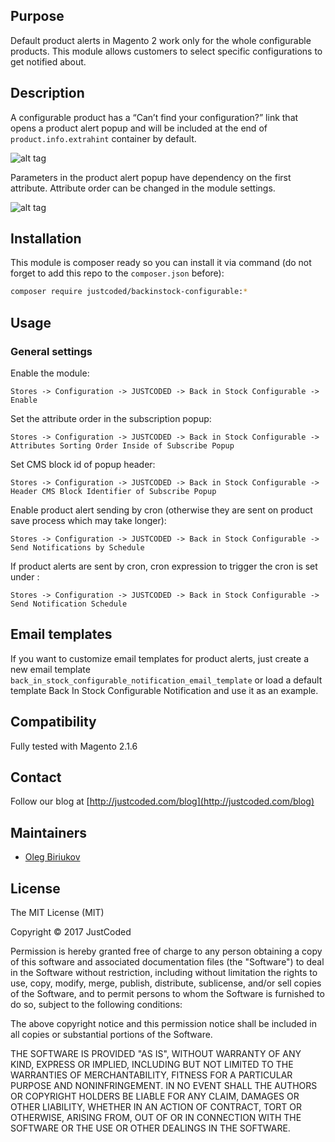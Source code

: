 ## Purpose

Default product alerts in Magento 2 work only for the whole configurable products. This module allows customers to select specific configurations to get notified about.

## Description

A configurable product has a “Can’t find your configuration?” link that opens a product alert popup and will be included at the end of `product.info.extrahint` container by default.

![alt tag](https://i.imgur.com/HI2GCjA.png)

Parameters in the product alert popup have dependency on the first attribute. Attribute order can be changed in the module settings.

![alt tag](https://i.imgur.com/hBDKHk4.png)

## Installation

This module is composer ready so you can install it via command (do not forget to add this repo to the `composer.json` before):

```sh
composer require justcoded/backinstock-configurable:*
```

## Usage

### General settings

Enable the module: 

`Stores -> Configuration -> JUSTCODED -> Back in Stock Configurable -> Enable`

Set the attribute order in the subscription popup:

`Stores -> Configuration -> JUSTCODED -> Back in Stock Configurable -> Attributes Sorting Order Inside of Subscribe Popup`

Set CMS block id of popup header:

`Stores -> Configuration -> JUSTCODED -> Back in Stock Configurable -> Header CMS Block Identifier of Subscribe Popup`

Enable product alert sending by cron (otherwise they are sent on product save process which may take longer):

`Stores -> Configuration -> JUSTCODED -> Back in Stock Configurable -> Send Notifications by Schedule`

If product alerts are sent by cron, cron expression to trigger the cron is set under :

`Stores -> Configuration -> JUSTCODED -> Back in Stock Configurable -> Send Notification Schedule`

## Email templates

If you want to customize email templates for product alerts, just create a new email template `back_in_stock_configurable_notification_email_template` or load a default template Back In Stock Configurable Notification and use it as an example.

## Compatibility

Fully tested with Magento 2.1.6

## Contact

Follow our blog at [http://justcoded.com/blog](http://justcoded.com/blog)

## Maintainers

- [Oleg Biriukov](<obirukov@justcoded.co>)

## License

The MIT License (MIT)

Copyright © 2017 JustCoded

Permission is hereby granted free of charge to any person obtaining a copy of this software and associated documentation files (the "Software") to deal in the Software without restriction, including without limitation the rights to use, copy, modify, merge, publish, distribute, sublicense, and/or sell copies of the Software, and to permit persons to whom the Software is furnished to do so, subject to the following conditions:

The above copyright notice and this permission notice shall be included in all copies or substantial portions of the Software.

THE SOFTWARE IS PROVIDED "AS IS", WITHOUT WARRANTY OF ANY KIND, EXPRESS OR IMPLIED, INCLUDING BUT NOT LIMITED TO THE WARRANTIES OF MERCHANTABILITY, FITNESS FOR A PARTICULAR PURPOSE AND NONINFRINGEMENT. IN NO EVENT SHALL THE AUTHORS OR COPYRIGHT HOLDERS BE LIABLE FOR ANY CLAIM, DAMAGES OR OTHER LIABILITY, WHETHER IN AN ACTION OF CONTRACT, TORT OR OTHERWISE, ARISING FROM, OUT OF OR IN CONNECTION WITH THE SOFTWARE OR THE USE OR OTHER DEALINGS IN THE SOFTWARE.
